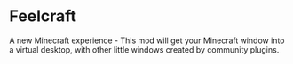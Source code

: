 # Feelcraft
A new Minecraft experience - This mod will get your Minecraft window into a virtual desktop, with other little windows created by community plugins.
